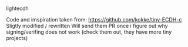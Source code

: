 lightecdh

Code and imspiration taken from: https://github.com/kokke/tiny-ECDH-c
Sligtly modified / rewritten
Will send them PR once i figure out why signing/verifing does not work (check them out, they have more tiny projects)


